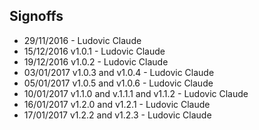 ## Signoffs

* 29/11/2016 - Ludovic Claude
* 15/12/2016 v1.0.1 - Ludovic Claude
* 19/12/2016 v1.0.2 - Ludovic Claude
* 03/01/2017 v1.0.3 and v1.0.4 - Ludovic Claude
* 05/01/2017 v1.0.5 and v1.0.6 - Ludovic Claude
* 10/01/2017 v1.1.0 and v.1.1.1 and v1.1.2 - Ludovic Claude
* 16/01/2017 v1.2.0 and v1.2.1 - Ludovic Claude
* 17/01/2017 v1.2.2 and v1.2.3 - Ludovic Claude

